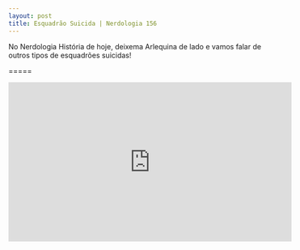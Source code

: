 ```yaml
---
layout: post
title: Esquadrão Suicida | Nerdologia 156
---
```


No Nerdologia História de hoje, deixema Arlequina de lado e vamos falar de outros tipos de esquadrões suicidas!

=====

<iframe width="560" height="315" src="https://www.youtube.com/embed/MhZnLKhsH4w" frameborder="0" allowfullscreen></iframe>
